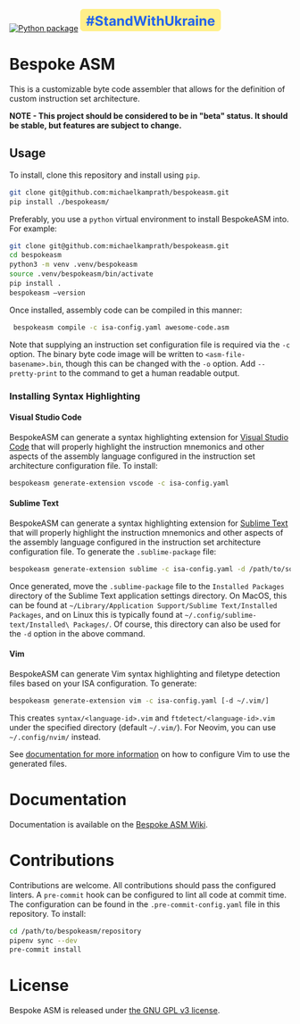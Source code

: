 [![Python package](https://github.com/michaelkamprath/bespokeasm/actions/workflows/python-package.yml/badge.svg?branch=main)](https://github.com/michaelkamprath/bespokeasm/actions/workflows/python-package.yml) [![Stand With Ukraine](https://raw.githubusercontent.com/vshymanskyy/StandWithUkraine/main/badges/StandWithUkraine.svg)](https://stand-with-ukraine.pp.ua)

# Bespoke ASM
This is a customizable byte code assembler that allows for the definition of custom instruction set architecture.

**NOTE - This project should be considered to be in "beta" status. It should be stable, but features are subject to change.**

## Usage
To install, clone this repository and install using `pip`.

```sh
git clone git@github.com:michaelkamprath/bespokeasm.git
pip install ./bespokeasm/
```

Preferably, you use a `python` virtual environment to install BespokeASM into. For example:

```sh
git clone git@github.com:michaelkamprath/bespokeasm.git
cd bespokeasm
python3 -m venv .venv/bespokeasm
source .venv/bespokeasm/bin/activate
pip install .
bespokeasm —version
```

Once installed, assembly code can be compiled in this manner:

```sh
 bespokeasm compile -c isa-config.yaml awesome-code.asm
```

Note that supplying an instruction set configuration file is required via the `-c` option. The binary byte code image will be written to `<asm-file-basename>.bin`, though this can be changed with the `-o` option. Add `--pretty-print` to the command to get a human readable output.

### Installing Syntax Highlighting
#### Visual Studio Code
BespokeASM can generate a syntax highlighting extension for [Visual Studio Code](https://code.visualstudio.com) that will properly highlight the instruction mnemonics and other aspects of the assembly language configured in the instruction set architecture configuration file. To install:
```sh
bespokeasm generate-extension vscode -c isa-config.yaml
```
#### Sublime Text
BespokeASM can generate a syntax highlighting extension for [Sublime Text](https://www.sublimetext.com) that will properly highlight the instruction mnemonics and other aspects of the assembly language configured in the instruction set architecture configuration file. To generate the `.sublime-package` file:
```sh
bespokeasm generate-extension sublime -c isa-config.yaml -d /path/to/some/directory
```
Once generated, move the `.sublime-package` file to the `Installed Packages` directory of the Sublime Text application settings directory. On MacOS, this can be found at `~/Library/Application Support/Sublime Text/Installed Packages`, and on Linux this is typically found at `~/.config/sublime-text/Installed\ Packages/`. Of course, this directory can also be used for the `-d` option in the above command.

#### Vim
BespokeASM can generate Vim syntax highlighting and filetype detection files based on your ISA configuration. To generate:
```sh
bespokeasm generate-extension vim -c isa-config.yaml [-d ~/.vim/]
```
This creates `syntax/<language-id>.vim` and `ftdetect/<language-id>.vim` under the specified directory (default `~/.vim/`). For Neovim, you can use `~/.config/nvim/` instead.

See [documentation for more information](https://github.com/michaelkamprath/bespokeasm/wiki/Installation-and-Usage#vim) on how to configure Vim to use the generated files.

# Documentation
Documentation is available on the [Bespoke ASM Wiki](https://github.com/michaelkamprath/bespokeasm/wiki).

# Contributions
Contributions are welcome. All contributions should pass the configured linters. A `pre-commit` hook can be configured to lint all code at commit time. The configuration can be found in the `.pre-commit-config.yaml` file in this repository. To install:

```sh
cd /path/to/bespokeasm/repository
pipenv sync --dev
pre-commit install
```

# License
Bespoke ASM is released under [the GNU GPL v3 license](./LICENSE).
